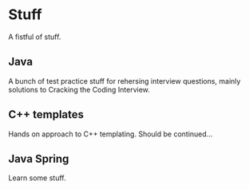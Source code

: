 Stuff
=====

A fistful of stuff.

Java
--

A bunch of test practice stuff for rehersing interview questions, mainly solutions to Cracking the Coding Interview.

C++ templates
--

Hands on approach to C++ templating. Should be continued...

Java Spring
--

Learn some stuff.

